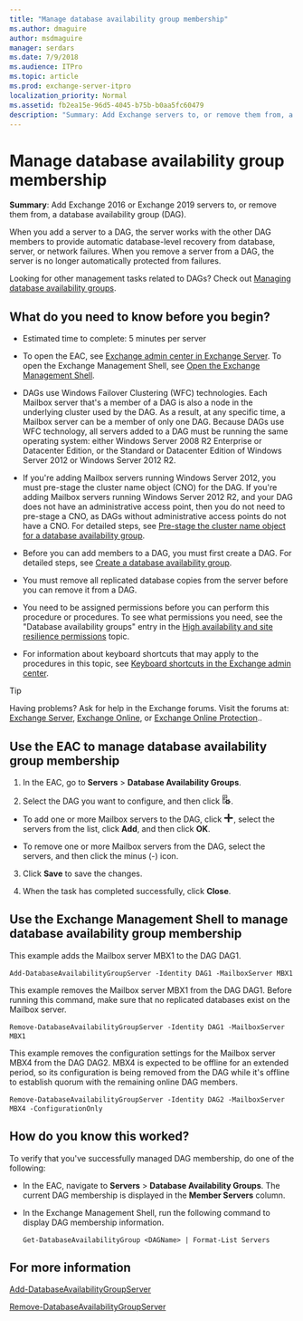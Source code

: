 ```yaml
---
title: "Manage database availability group membership"
ms.author: dmaguire
author: msdmaguire
manager: serdars
ms.date: 7/9/2018
ms.audience: ITPro
ms.topic: article
ms.prod: exchange-server-itpro
localization_priority: Normal
ms.assetid: fb2ea15e-96d5-4045-b75b-b0aa5fc60479
description: "Summary: Add Exchange servers to, or remove them from, a database availability group (DAG)."
---
```


# Manage database availability group membership

 **Summary**: Add Exchange 2016 or Exchange 2019 servers to, or remove them from, a database availability group (DAG).
  
When you add a server to a DAG, the server works with the other DAG members to provide automatic database-level recovery from database, server, or network failures. When you remove a server from a DAG, the server is no longer automatically protected from failures.
  
Looking for other management tasks related to DAGs? Check out [Managing database availability groups](http://technet.microsoft.com/library/4abde67b-4995-4a57-894f-ba76aa72341c.aspx).
  
## What do you need to know before you begin?

- Estimated time to complete: 5 minutes per server
    
- To open the EAC, see [Exchange admin center in Exchange Server](../../architecture/client-access/exchange-admin-center.md). To open the Exchange Management Shell, see [Open the Exchange Management Shell](http://technet.microsoft.com/library/63976059-25f8-4b4f-b597-633e78b803c0.aspx).
    
- DAGs use Windows Failover Clustering (WFC) technologies. Each Mailbox server that's a member of a DAG is also a node in the underlying cluster used by the DAG. As a result, at any specific time, a Mailbox server can be a member of only one DAG. Because DAGs use WFC technology, all servers added to a DAG must be running the same operating system: either Windows Server 2008 R2 Enterprise or Datacenter Edition, or the Standard or Datacenter Edition of Windows Server 2012 or Windows Server 2012 R2.
    
- If you're adding Mailbox servers running Windows Server 2012, you must pre-stage the cluster name object (CNO) for the DAG. If you're adding Mailbox servers running Windows Server 2012 R2, and your DAG does not have an administrative access point, then you do not need to pre-stage a CNO, as DAGs without administrative access points do not have a CNO. For detailed steps, see [Pre-stage the cluster name object for a database availability group](pre-stage-dag-cnos.md).
    
- Before you can add members to a DAG, you must first create a DAG. For detailed steps, see [Create a database availability group](create-dags.md).
    
- You must remove all replicated database copies from the server before you can remove it from a DAG.
    
- You need to be assigned permissions before you can perform this procedure or procedures. To see what permissions you need, see the "Database availability groups" entry in the [High availability and site resilience permissions](../../permissions/feature-permissions/ha-permissions.md) topic.
    
- For information about keyboard shortcuts that may apply to the procedures in this topic, see [Keyboard shortcuts in the Exchange admin center](../../about-documentation/exchange-admin-center-keyboard-shortcuts.md).
    
> [!TIP]
> Having problems? Ask for help in the Exchange forums. Visit the forums at: [Exchange Server](https://go.microsoft.com/fwlink/p/?linkId=60612), [Exchange Online](https://go.microsoft.com/fwlink/p/?linkId=267542), or [Exchange Online Protection](https://go.microsoft.com/fwlink/p/?linkId=285351)..
  
## Use the EAC to manage database availability group membership
<a name="UseEMC"> </a>

1. In the EAC, go to **Servers** \> **Database Availability Groups**.
    
2. Select the DAG you want to configure, and then click ![Manage DAG members](../../media/ITPro_EAC_ManageDagMembersIcon.png).
    
  - To add one or more Mailbox servers to the DAG, click ![Add icon](../../media/ITPro_EAC_AddIcon.png), select the servers from the list, click **Add**, and then click **OK**.
    
  - To remove one or more Mailbox servers from the DAG, select the servers, and then click the minus (-) icon.
    
3. Click **Save** to save the changes.
    
4. When the task has completed successfully, click **Close**.
    
## Use the Exchange Management Shell to manage database availability group membership
<a name="UseShell"> </a>

This example adds the Mailbox server MBX1 to the DAG DAG1.
  
```
Add-DatabaseAvailabilityGroupServer -Identity DAG1 -MailboxServer MBX1
```

This example removes the Mailbox server MBX1 from the DAG DAG1. Before running this command, make sure that no replicated databases exist on the Mailbox server.
  
```
Remove-DatabaseAvailabilityGroupServer -Identity DAG1 -MailboxServer MBX1
```

This example removes the configuration settings for the Mailbox server MBX4 from the DAG DAG2. MBX4 is expected to be offline for an extended period, so its configuration is being removed from the DAG while it's offline to establish quorum with the remaining online DAG members.
  
```
Remove-DatabaseAvailabilityGroupServer -Identity DAG2 -MailboxServer MBX4 -ConfigurationOnly
```

## How do you know this worked?
<a name="UseShell"> </a>

To verify that you've successfully managed DAG membership, do one of the following:
  
- In the EAC, navigate to **Servers** \> **Database Availability Groups**. The current DAG membership is displayed in the **Member Servers** column.
    
- In the Exchange Management Shell, run the following command to display DAG membership information.
    
  ```
  Get-DatabaseAvailabilityGroup <DAGName> | Format-List Servers
  ```

## For more information
<a name="UseShell"> </a>

[Add-DatabaseAvailabilityGroupServer](http://technet.microsoft.com/library/6bd0a3fe-dec6-47c2-b9a3-8dffb60e4aad.aspx)
  
[Remove-DatabaseAvailabilityGroupServer](http://technet.microsoft.com/library/49290be7-9d3d-4bc3-80ea-f1992fdd1d12.aspx)
  


